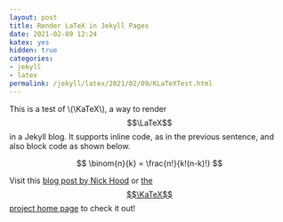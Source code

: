 ```yaml
---
layout: post
title: Render LaTeX in Jekyll Pages
date: 2021-02-09 12:24
katex: yes
hidden: true
categories:
- jekyll
- latex
permalink: /jekyll/latex/2021/02/09/KLaTeXTest.html
---
```

This is a test of \\(\KaTeX\\), a way to render $$\LaTeX$$ in a Jekyll blog. It supports inline code, as in the previous sentence, and also block code as shown below.

$$
    \binom{n}{k} = \frac{n!}{k!(n-k)!}
$$

Visit this [blog post by Nick Hood](https://cullaloe.com/render-latex-in-jekyll/) or [the $$\KaTeX$$ project home page](https://katex.org) to check it out!
